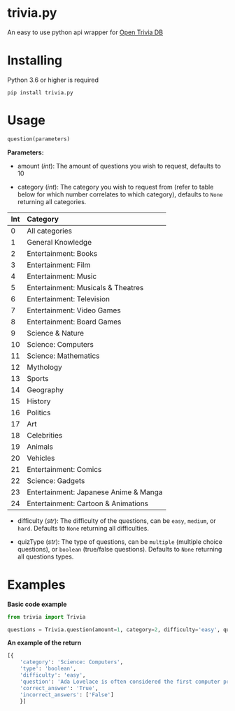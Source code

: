 # trivia.py

An easy to use python api wrapper for [Open Trivia DB](https://opentdb.com/api_config.php)


# Installing

Python 3.6 or higher is required

```
pip install trivia.py
```


# Usage

```python
question(parameters)
```

**Parameters:**
- amount (*int*):
    The amount of questions you wish to request, defaults to 10

- category (*int*):
    The category you wish to request from (refer to table below for which number correlates to which category), defaults to `None` returning all categories.
    
| Int | Category                              |
| --- |:------------------------------------- |
| 0   | All categories                        |
| 1   | General Knowledge                     |
| 2   | Entertainment: Books                  |
| 3   | Entertainment: Film                   |
| 4   | Entertainment: Music                  |
| 5   | Entertainment: Musicals & Theatres    |
| 6   | Entertainment: Television             |
| 7   | Entertainment: Video Games            |
| 8   | Entertainment: Board Games            |
| 9   | Science & Nature                      |
| 10  | Science: Computers                    |
| 11  | Science: Mathematics                  |
| 12  | Mythology                             |
| 13  | Sports                                |
| 14  | Geography                             |
| 15  | History                               |
| 16  | Politics                              |
| 17  | Art                                   |
| 18  | Celebrities                           |
| 19  | Animals                               |
| 20  | Vehicles                              |
| 21  | Entertainment: Comics                 |
| 22  | Science: Gadgets                      |
| 23  | Entertainment: Japanese Anime & Manga |
| 24  | Entertainment: Cartoon & Animations   |

- difficulty (*str*):
    The difficulty of the questions, can be `easy`, `medium`, or `hard`. Defaults to `None` returning all difficulties. 

- quizType (*str*):
    The type of questions, can be `multiple` (multiple choice questions), or `boolean` (true/false questions). Defaults to `None` returning all questions types. 


# Examples

**Basic code example**
```python
from trivia import Trivia

questions = Trivia.question(amount=1, category=2, difficulty='easy', quizType='boolean')
```

**An example of the return**
```python
[{
    'category': 'Science: Computers', 
    'type': 'boolean', 
    'difficulty': 'easy', 
    'question': 'Ada Lovelace is often considered the first computer programmer.', 
    'correct_answer': 'True', 
    'incorrect_answers': ['False']
    }]
```
